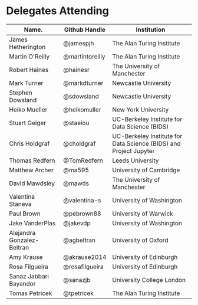 Delegates Attending
===================

|Name.             |Github Handle    |Institution                |
|------------------|-----------------|---------------------------|
|James Hetherington| @jamespjh       | The Alan Turing Institute |
|Martin O'Reilly   | @martintoreilly | The Alan Turing Institute |
|Robert Haines     | @hainesr    | The University of Manchester |
|Mark Turner| @markdturner   | Newcastle University |
|Stephen Dowsland| @sdowsland   | Newcastle University |
|Heiko Mueller | @heikomuller | New York University |
|Stuart Geiger | @staeiou | UC-Berkeley Institute for Data Science (BIDS)|
|Chris Holdgraf| @choldgraf | UC-Berkeley Institute for Data Science (BIDS) and Project Jupyter|
|Thomas Redfern| @TomRedfern  |Leeds University |
|Matthew Archer| @ma595|University of Cambridge |
|David Mawdsley| @mawds | The University of Manchester |
|Valentina Staneva| @valentina-s |University of Washington |
| Paul Brown | @pebrown88 | University of Warwick |
| Jake VanderPlas | @jakevdp | University of Washington |
| Alejandra Gonzalez-Beltran | @agbeltran | University of Oxford |
| Amy Krause | @akrause2014 | University of Edinburgh |
| Rosa Filgueira | @rosafilgueira | University of Edinburgh |
|Sanaz Jabbari Bayandor | @sanazjb | University College London|
|Tomas Petricek | @tpetricek | The Alan Turing Institute|
